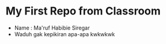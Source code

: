 # My First Repo from Classroom

- Name : Ma'ruf Habibie Siregar
- Waduh gak kepikiran apa-apa kwkwkwk